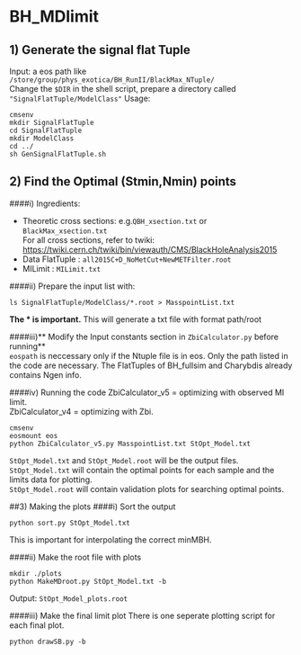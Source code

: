# BH_MDlimit
## 1) Generate the signal flat Tuple
Input: a eos path like `/store/group/phys_exotica/BH_RunII/BlackMax_NTuple/`  
Change the `$DIR` in the shell script, prepare a directory called `"SignalFlatTuple/ModelClass"`
Usage:  
```
cmsenv  
mkdir SignalFlatTuple
cd SignalFlatTuple
mkdir ModelClass
cd ../
sh GenSignalFlatTuple.sh
```

## 2) Find the Optimal (Stmin,Nmin) points
####i) Ingredients:
* Theoretic cross sections: e.g.`QBH_xsection.txt` or `BlackMax_xsection.txt`  
  For all cross sections, refer to twiki:  
  https://twiki.cern.ch/twiki/bin/viewauth/CMS/BlackHoleAnalysis2015
* Data FlatTuple          : `all2015C+D_NoMetCut+NewMETFilter.root`
* MILimit                 : `MILimit.txt`  

####ii) Prepare the input list with:  
```
ls SignalFlatTuple/ModelClass/*.root > MasspointList.txt
```

**The * is important.** This will generate a txt file with format path/root 

####iii)** Modify the Input constants section in `ZbiCalculator.py` before running**  
`eospath` is neccessary only if the Ntuple file is in eos. Only the path listed in the code are necessary. 
The FlatTuples of BH_fullsim and Charybdis already contains Ngen info.

####iv) Running the code 
ZbiCalculator_v5 = optimizing with observed MI limit.  
ZbiCalculator_v4 = optimizing with Zbi.  
```
cmsenv  
eosmount eos
python ZbiCalculator_v5.py MasspointList.txt StOpt_Model.txt
``` 
`StOpt_Model.txt` and `StOpt_Model.root` will be the output files. 
`StOpt_Model.txt` will contain the optimal points for each sample and the limits data for plotting.  
`StOpt_Model.root` will contain validation plots for searching optimal points. 

##3) Making the plots
####i) Sort the output
```
python sort.py StOpt_Model.txt
```
This is important for interpolating the correct minMBH.

####ii) Make the root file with plots
```
mkdir ./plots
python MakeMDroot.py StOpt_Model.txt -b
```
Output: `StOpt_Model_plots.root`

####iii) Make the final limit plot
There is one seperate plotting script for each final plot.
```
python drawSB.py -b
```
